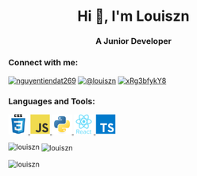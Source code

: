 <h1 align="center">Hi 👋, I'm Louiszn</h1>
<h3 align="center">A Junior Developer</h3>

<h3 align="left">Connect with me:</h3>
<p align="left">
<a href="https://fb.com/nguyentiendat269" target="blank"><img align="center" src="https://raw.githubusercontent.com/rahuldkjain/github-profile-readme-generator/master/src/images/icons/Social/facebook.svg" alt="nguyentiendat269" height="30" width="40" /></a>
<a href="https://www.youtube.com/c/@louiszn" target="blank"><img align="center" src="https://raw.githubusercontent.com/rahuldkjain/github-profile-readme-generator/master/src/images/icons/Social/youtube.svg" alt="@louiszn" height="30" width="40" /></a>
<a href="https://discord.gg/xRg3bfykY8" target="blank"><img align="center" src="https://raw.githubusercontent.com/rahuldkjain/github-profile-readme-generator/master/src/images/icons/Social/discord.svg" alt="xRg3bfykY8" height="30" width="40" /></a>
</p>

<h3 align="left">Languages and Tools:</h3>
<p align="left"> <a href="https://www.w3schools.com/css/" target="_blank" rel="noreferrer"> <img src="https://raw.githubusercontent.com/devicons/devicon/master/icons/css3/css3-original-wordmark.svg" alt="css3" width="40" height="40"/> </a> <a href="https://developer.mozilla.org/en-US/docs/Web/JavaScript" target="_blank" rel="noreferrer"> <img src="https://raw.githubusercontent.com/devicons/devicon/master/icons/javascript/javascript-original.svg" alt="javascript" width="40" height="40"/> </a> <a href="https://www.python.org" target="_blank" rel="noreferrer"> <img src="https://raw.githubusercontent.com/devicons/devicon/master/icons/python/python-original.svg" alt="python" width="40" height="40"/> </a> <a href="https://reactjs.org/" target="_blank" rel="noreferrer"> <img src="https://raw.githubusercontent.com/devicons/devicon/master/icons/react/react-original-wordmark.svg" alt="react" width="40" height="40"/> </a> <a href="https://www.typescriptlang.org/" target="_blank" rel="noreferrer"> <img src="https://raw.githubusercontent.com/devicons/devicon/master/icons/typescript/typescript-original.svg" alt="typescript" width="40" height="40"/> </a> </p>

<p><img align="left" src="https://github-readme-stats.vercel.app/api/top-langs?username=louiszn&show_icons=true&locale=en&layout=compact" alt="louiszn" /></p>

<p>&nbsp;<img align="center" src="https://github-readme-stats.vercel.app/api?username=louiszn&show_icons=true&locale=en" alt="louiszn" /></p>

<p><img align="center" src="https://github-readme-streak-stats.herokuapp.com/?user=louiszn&" alt="louiszn" /></p>
